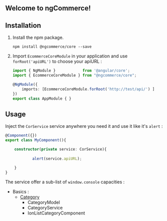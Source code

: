 Welcome to ngCommerce!
----------


Installation
-------------

1. Install the npm package.
	```
    npm install @ngcommerce/core --save
    ```

2. Import `EcommerceCoreModule` in your application and use `forRoot('apiURL')` to choose your apiURL :

    ```typescript
    import { NgModule }            from '@angular/core';
    import { EcommerceCoreModule } from "@ngcommerce/core";

    @NgModule({
        imports: [EcommerceCoreModule.forRoot('http://test/api/') ]
    })
    export class AppModule { } 
    ```
Usage
-------------
Inject the `CorService` service anywhere you need it and use it like it's `alert` :
 
```typescript
@Component({})
export class MyComponent(){

    constructor(private service: CorService){
    
            alert(service.apiURL);

    }
}
```

The service offer a sub-list of `window.console` capacities :

 - Basics :
     - [Category](https://github.com/ngCommerce/core/blob/master/Documents/Category.md)
	     - CategoryModel
         - CategoryService
	     - IonListCategoryComponent


